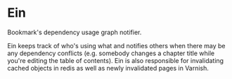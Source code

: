 # Ein
Bookmark's dependency usage graph notifier.

Ein keeps track of who's using what and notifies others when there may be any dependency conflicts (e.g. somebody changes a chapter title while you're editing the table of contents). Ein is also responsible for invalidating cached objects in redis as well as newly invalidated pages in Varnish.
